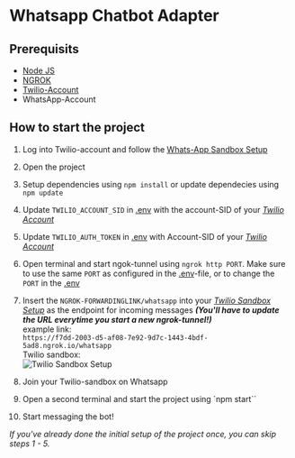# Whatsapp Chatbot Adapter

## Prerequisits
- [Node JS](https://nodejs.org/en/)
- [NGROK](https://ngrok.com/)
- [Twilio-Account](https://www.twilio.com/)
- WhatsApp-Account



## How to start the project

1. Log into Twilio-account and follow the [Whats-App Sandbox Setup](https://www.twilio.com/docs/whatsapp/sandbox)

2. Open the project

3. Setup dependencies using `npm install` or update dependecies using `npm update`

4. Update `TWILIO_ACCOUNT_SID` in [.env](.env) with the account-SID of your [*Twilio Account*](https://console.twilio.com/?frameUrl=%2Fconsole%3Fx-target-region%3Dus1)

5. Update `TWILIO_AUTH_TOKEN` in [.env](.env) with Account-SID of your [*Twilio Account*](https://console.twilio.com/?frameUrl=%2Fconsole%3Fx-target-region%3Dus1)

6. Open terminal and start ngok-tunnel using 
`ngrok http PORT`. Make sure to use the same `PORT` as configured in the [.env](.env)-file, or to change the `PORT` in the [.env](.env)

7. Insert the `NGROK-FORWARDINGLINK/whatsapp` into your [*Twilio Sandbox Setup*](https://console.twilio.com/us1/develop/sms/settings/whatsapp-sandbox?frameUrl=%2Fconsole%2Fsms%2Fwhatsapp%2Fsandbox%3Fx-target-region%3Dus1) as the endpoint for incoming messages *___(You'll have to update the URL everytime you start a new ngrok-tunnel!)___*</br>
example link: </br>
```https://f7dd-2003-d5-af08-7e92-9d7c-1443-4bdf-5ad8.ngrok.io/whatsapp``` </br>
Twilio sandbox: </br>
![Twilio Sandbox Setup](img/Sandbox_Setup.png)

8. Join your Twilio-sandbox on Whatsapp

9. Open a second terminal and start the project using `npm start``

10. Start messaging the bot!

*If you've already done the initial setup of the project once, you can skip steps 1 - 5.*